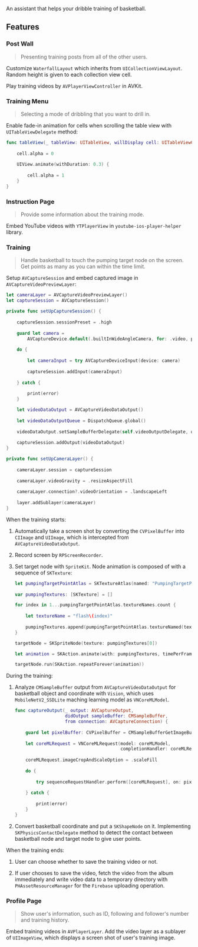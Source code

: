 An assistant that helps your dribble training of basketball.

## Features

### Post Wall

> Presenting training posts from all of the other users.

Customize `WaterfallLayout` which inherits from `UICollectionViewLayout`.
Random height is given to each collection view cell.

Play training videos by `AVPlayerViewController` in AVKit.

### Training Menu

> Selecting a mode of dribbling that you want to drill in.

Enable fade-in animation for cells when scrolling the table view with `UITableViewDelegate` method:

``` Swift
func tableView(_ tableView: UITableView, willDisplay cell: UITableViewCell, forRowAt indexPath: IndexPath) {
        
    cell.alpha = 0
    
    UIView.animate(withDuration: 0.3) {
        
        cell.alpha = 1
    }
}
```

### Instruction Page

> Provide some information about the training mode.

Embed YouTube videos with `YTPlayerView` in `youtube-ios-player-helper` library.

### Training

> Handle basketball to touch the pumping target node on the screen.
> Get points as many as you can within the time limit.

Setup `AVCaptureSession` and embed captured image in `AVCaptureVideoPreviewLayer`:

``` Swift
let cameraLayer = AVCaptureVideoPreviewLayer()
let captureSession = AVCaptureSession()

private func setUpCaptureSession() {
        
    captureSession.sessionPreset = .high
    
    guard let camera =
        AVCaptureDevice.default(.builtInWideAngleCamera, for: .video, position: .front) else { return }
    
    do {
        
        let cameraInput = try AVCaptureDeviceInput(device: camera)
        
        captureSession.addInput(cameraInput)
        
    } catch {
        
        print(error)
    }

    let videoDataOutput = AVCaptureVideoDataOutput()
        
    let videoDataOutputQueue = DispatchQueue.global()
    
    videoDataOutput.setSampleBufferDelegate(self.videoOutputDelegate, queue: videoDataOutputQueue)
    
    captureSession.addOutput(videoDataOutput)
}

private func setUpCameraLayer() {
    
    cameraLayer.session = captureSession
    
    cameraLayer.videoGravity = .resizeAspectFill
    
    cameraLayer.connection?.videoOrientation = .landscapeLeft
    
    layer.addSublayer(cameraLayer)
}
```

When the training starts:

1. Automatically take a screen shot by converting the `CVPixelBuffer` into `CIImage` and `UIImage`, which is intercepted from `AVCaptureVideoDataOutput`.

2. Record screen by `RPScreenRecorder`.

3. Set target node with `SpriteKit`. Node animation is composed of with a sequence of `SKTexture`:

    ``` Swift
    let pumpingTargetPointAtlas = SKTextureAtlas(named: "PumpingTargetPoint")
            
    var pumpingTextures: [SKTexture] = []

    for index in 1...pumpingTargetPointAtlas.textureNames.count {
        
        let textureName = "flash\(index)"
        
        pumpingTextures.append(pumpingTargetPointAtlas.textureNamed(textureName))
    }

    targetNode = SKSpriteNode(texture: pumpingTextures[0])

    let animation = SKAction.animate(with: pumpingTextures, timePerFrame: timePerFrame)

    targetNode.run(SKAction.repeatForever(animation))
    ```

During the training:

1.  Analyze `CMSampleBuffer` output from `AVCaptureVideoDataOutput` for basketball object and coordinate with `Vision`, which uses `MobileNetV2_SSDLite` maching learning model as `VNCoreMLModel`.

    ``` Swift
    func captureOutput(_ output: AVCaptureOutput,
                       didOutput sampleBuffer: CMSampleBuffer,
                       from connection: AVCaptureConnection) {
        
        guard let pixelBuffer: CVPixelBuffer = CMSampleBufferGetImageBuffer(sampleBuffer) else { return }
        
        let coreMLRequest = VNCoreMLRequest(model: coreMLModel,
                                            completionHandler: coreMLRequestCompletion(request:error:))
        
        coreMLRequest.imageCropAndScaleOption = .scaleFill
        
        do {
        
            try sequenceRequestHandler.perform([coreMLRequest], on: pixelBuffer)
        
        } catch {
        
            print(error)
        }
    }
    ```

2. Convert basketball coordinate and put a `SKShapeNode` on it. Implementing `SKPhysicsContactDelegate` method to detect the contact between basketball node and target node to give user points.

When the training ends:

1. User can choose whether to save the training video or not.

2. If user chooses to save the video, fetch the video from the album immediately and write video data to a temporary directory with `PHAssetResourceManager` for the `Firebase` uploading operation.
 
### Profile Page

> Show user's information, such as ID, following and follower's number and training history.

Embed training videos in `AVPlayerLayer`.
Add the video layer as a sublayer of `UIImageView`, which displays a screen shot of user's training image.